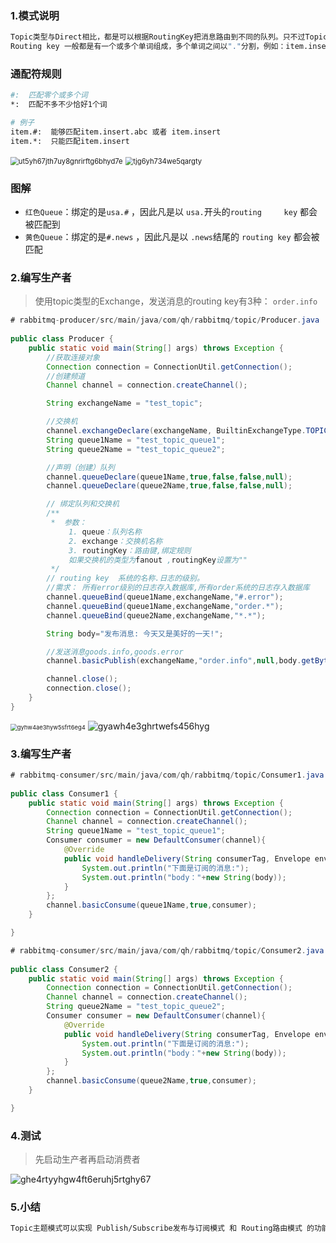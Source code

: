 ### 1.模式说明

```bash
Topic类型与Direct相比，都是可以根据RoutingKey把消息路由到不同的队列。只不过Topic类型Exchange可以让队列在绑定Routing key 的时候使用通配符！
Routing key 一般都是有一个或多个单词组成，多个单词之间以"."分割，例如：item.insert
```

### 通配符规则

```bash
#:  匹配零个或多个词
*:  匹配不多不少恰好1个词
```

```bash
# 例子
item.#:  能够匹配item.insert.abc 或者 item.insert
item.*:  只能匹配item.insert
```

<img src="https://cdn.staticaly.com/gh/quinhua/pics@main/markdown/ut5yh67jth7uy8gnrirftg6bhyd7e.3da3v7dj9we0.webp" alt="ut5yh67jth7uy8gnrirftg6bhyd7e" style="zoom:80%;" />

<img src="https://cdn.staticaly.com/gh/quinhua/pics@main/markdown/tjg6yh734we5qargty.1tofkqn3nq0w.webp" alt="tjg6yh734we5qargty" style="zoom:80%;" />

### 图解

- `红色Queue`：绑定的是`usa.#` ，因此凡是以 `usa.`开头的`routing     key` 都会被匹配到
- `黄色Queue`：绑定的是`#.news` ，因此凡是以 `.news`结尾的 `routing key` 都会被匹配

### 2.编写生产者

> 使用topic类型的Exchange，发送消息的routing key有3种： `order.info`

```java
# rabbitmq-producer/src/main/java/com/qh/rabbitmq/topic/Producer.java
    
public class Producer {
    public static void main(String[] args) throws Exception {
        //获取连接对象
        Connection connection = ConnectionUtil.getConnection();
        //创建频道
        Channel channel = connection.createChannel();

        String exchangeName = "test_topic";

        //交换机
        channel.exchangeDeclare(exchangeName, BuiltinExchangeType.TOPIC,true,false,false,null);
        String queue1Name = "test_topic_queue1";
        String queue2Name = "test_topic_queue2";

        //声明（创建）队列
        channel.queueDeclare(queue1Name,true,false,false,null);
        channel.queueDeclare(queue2Name,true,false,false,null);

        // 绑定队列和交换机
        /**
         *  参数：
             1. queue：队列名称
             2. exchange：交换机名称
             3. routingKey：路由键,绑定规则
             如果交换机的类型为fanout ,routingKey设置为""
         */
        // routing key  系统的名称.日志的级别。
        //需求： 所有error级别的日志存入数据库,所有order系统的日志存入数据库
        channel.queueBind(queue1Name,exchangeName,"#.error");
        channel.queueBind(queue1Name,exchangeName,"order.*");
        channel.queueBind(queue2Name,exchangeName,"*.*");

        String body="发布消息: 今天又是美好的一天!";

        //发送消息goods.info,goods.error
        channel.basicPublish(exchangeName,"order.info",null,body.getBytes());

        channel.close();
        connection.close();
    }
}
```

<img src="https://cdn.staticaly.com/gh/quinhua/pics@main/markdown/gyhw4ae3hyw5sfrt6eg4.7boxit80h9k0.webp" alt="gyhw4ae3hyw5sfrt6eg4" style="zoom: 67%;" />

<img src="https://cdn.staticaly.com/gh/quinhua/pics@main/markdown/gyawh4e3ghrtwefs456hyg.24bnkbt7fyhs.webp" alt="gyawh4e3ghrtwefs456hyg"  />

### 3.编写生产者

```java
# rabbitmq-consumer/src/main/java/com/qh/rabbitmq/topic/Consumer1.java
    
public class Consumer1 {
    public static void main(String[] args) throws Exception {
        Connection connection = ConnectionUtil.getConnection();
        Channel channel = connection.createChannel();
        String queue1Name = "test_topic_queue1";
        Consumer consumer = new DefaultConsumer(channel){
            @Override
            public void handleDelivery(String consumerTag, Envelope envelope, AMQP.BasicProperties properties, byte[] body) throws IOException {
                System.out.println("下面是订阅的消息:");
                System.out.println("body："+new String(body));
            }
        };
        channel.basicConsume(queue1Name,true,consumer);
    }

}
```

```java
# rabbitmq-consumer/src/main/java/com/qh/rabbitmq/topic/Consumer2.java
    
public class Consumer2 {
    public static void main(String[] args) throws Exception {
        Connection connection = ConnectionUtil.getConnection();
        Channel channel = connection.createChannel();
        String queue2Name = "test_topic_queue2";
        Consumer consumer = new DefaultConsumer(channel){
            @Override
            public void handleDelivery(String consumerTag, Envelope envelope, AMQP.BasicProperties properties, byte[] body) throws IOException {
                System.out.println("下面是订阅的消息:");
                System.out.println("body："+new String(body));
            }
        };
        channel.basicConsume(queue2Name,true,consumer);
    }

}
```

### 4.测试

> 先启动生产者再启动消费者

![ghe4rtyyhgw4ft6eruhj5rtghy67](https://cdn.staticaly.com/gh/quinhua/pics@main/markdown/ghe4rtyyhgw4ft6eruhj5rtghy67.4smyryje72w0.webp)

### 5.小结

```bash
Topic主题模式可以实现 Publish/Subscribe发布与订阅模式 和 Routing路由模式 的功能；只是Topic在配置routing key 的时候可以使用通配符，显得更加灵活。
```

